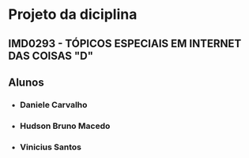 # Projeto da diciplina

## IMD0293 - TÓPICOS ESPECIAIS EM INTERNET DAS COISAS "D"

## Alunos

- ### Daniele Carvalho
- ### Hudson Bruno Macedo
- ### Vinicius Santos
